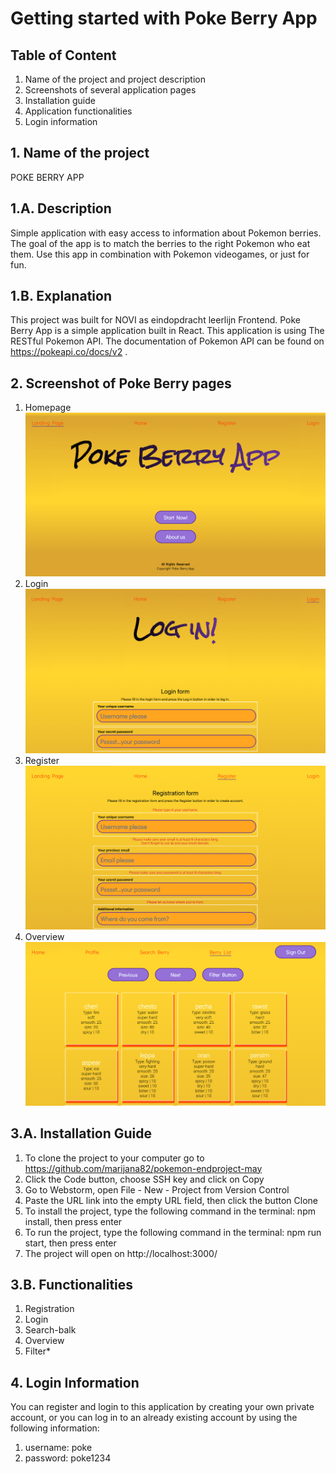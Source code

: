 # Getting started with Poke Berry App

## Table of Content
1. Name of the project and project description
2. Screenshots of several application pages
3. Installation guide
4. Application functionalities
5. Login information

## 1. Name of the project
POKE BERRY APP

## 1.A. Description

Simple application with easy access to information about Pokemon berries. The goal of the app is to match the berries to the right Pokemon who eat them. Use this app in combination with Pokemon videogames, or just for fun.

## 1.B. Explanation

This project was built for NOVI as eindopdracht leerlijn Frontend.
Poke Berry App is a simple application built in React.
This application is using The RESTful Pokemon API. The documentation of Pokemon API can be found on https://pokeapi.co/docs/v2 .

## 2. Screenshot of Poke Berry pages
1. Homepage
![homepage.png](src%2Fassets%2Fhomepage.png)
2. Login
![login.png](src%2Fassets%2Flogin.png)
3. Register
![registration.png](src%2Fassets%2Fregistration.png)
4. Overview
![overview.png](src%2Fassets%2Foverview.png)


## 3.A. Installation Guide

1. To clone the project to your computer go to https://github.com/marijana82/pokemon-endproject-may
2. Click the Code button, choose SSH key and click on Copy
3. Go to Webstorm, open File - New - Project from Version Control
4. Paste the URL link into the empty URL field, then click the button Clone
5. To install the project, type the following command in the terminal: npm install, then press enter
6. To run the project, type the following command in the terminal: npm run start, then press enter
7. The project will open on http://localhost:3000/


## 3.B. Functionalities
1. Registration
2. Login
3. Search-balk
4. Overview
5. Filter*


## 4. Login Information
You can register and login to this application by creating your own private account, 
or you can log in to an already existing account by using the following information:
1. username: poke
2. password: poke1234
